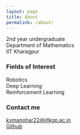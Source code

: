 ```yaml
---
layout: page
title: About
permalink: /about/
---
```


2nd year undergraduate <br>
Department of Mathematics <br> 
IIT Kharagpur

### Fields of Interest

Robotics <br>
Deep Learning <br>
Reinforcement Learning <br>

### Contact me

[kvmanohar22@iitkgp.ac.in](mailto:kvmanohar22@iitkgp.ac.in) <br>
[Github](https://github.com/kvmanohar22)
